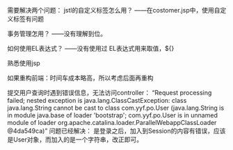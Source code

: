 需要解决两个问题：
jstl的自定义标签怎么用？
——在costomer.jsp中，使用自定义标签有问题

事务管理怎用？
——没有理解到位。

如何使用EL表达式？
——没有使用过
EL表达式用来取值，${}


熟悉使用jsp

如果重构前端：时间车成本略高，所以考虑后面再重构

提交用户查询时遇到错误信息，无法访问controller：
“Request processing failed; nested exception is java.lang.ClassCastException: 
class java.lang.String cannot be cast to class com.yyf.po.User 
(java.lang.String is in module java.base of loader 'bootstrap';
 com.yyf.po.User is in unnamed module of loader org.apache.catalina.loader.ParallelWebappClassLoader @4da549ca)”
 问题已经解决：
 是登录之后，加入到Session的内容有错误，应该是User对象，而加入的是一个字符串，改正即可。